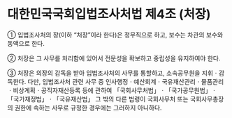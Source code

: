 # 대한민국국회입법조사처법 제4조 (처장)

① 입법조사처의 장(이하 “처장”이라 한다)은 정무직으로 하고, 보수는 차관의 보수와 동액으로 한다.

② 처장은 그 사무를 처리함에 있어서 전문성을 확보하고 중립성을 유지하여야 한다.

③ 처장은 의장의 감독을 받아 입법조사처의 사무를 통할하고, 소속공무원을 지휘ㆍ감독한다. 다만, 입법조사처 관련 사무 중 인사행정ㆍ예산회계ㆍ국유재산관리ㆍ물품관리ㆍ비상계획ㆍ공직자재산등록 등에 관하여 「국회사무처법」ㆍ「국가공무원법」ㆍ「국가재정법」ㆍ「국유재산법」 그 밖의 다른 법령이 국회사무처 또는 국회사무총장의 권한에 속하는 사무로 규정한 경우에는 그러하지 아니하다.
